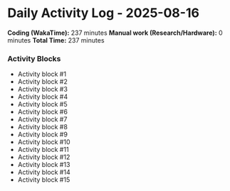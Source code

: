 # Daily Activity Log - 2025-08-16

**Coding (WakaTime):** 237 minutes
**Manual work (Research/Hardware):** 0 minutes
**Total Time:** 237 minutes

### Activity Blocks
- Activity block #1
- Activity block #2
- Activity block #3
- Activity block #4
- Activity block #5
- Activity block #6
- Activity block #7
- Activity block #8
- Activity block #9
- Activity block #10
- Activity block #11
- Activity block #12
- Activity block #13
- Activity block #14
- Activity block #15
